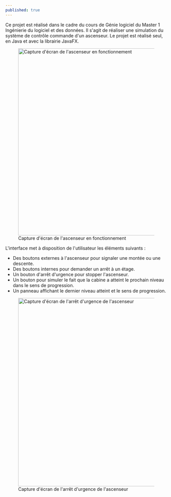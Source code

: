 ```yaml
---
published: true
---
```


Ce projet est réalisé dans le cadre du cours de Génie logiciel du Master 1 Ingénierie du logiciel et des données. Il s'agit de réaliser une simulation du système de contrôle commande d'un ascenseur. Le projet est réalisé seul, en Java et avec la librairie JavaFX.

<div class="is-flex is-justify-content-center">
<figure>
  <img src="/content/projects/ascenseur_1.png" 
        alt="Capture d'écran de l'ascenseur en fonctionnement" width="1000" height="583">
  <figcaption>Capture d'écran de l'ascenseur en fonctionnement</figcaption>
</figure>
</div>

L'interface met à disposition de l'utilisateur les éléments suivants&nbsp;:

- Des boutons externes à l'ascenseur pour signaler une montée ou une descente.
- Des boutons internes pour demander un arrêt à un étage.
- Un bouton d'arrêt d'urgence pour stopper l'ascenseur.
- Un bouton pour simuler le fait que la cabine a atteint le prochain niveau dans le sens de progression.
- Un panneau affichant le dernier niveau atteint et le sens de progression.

<div class="is-flex is-justify-content-center">
<figure>
  <img src="/content/projects/ascenseur_2.png" 
        alt="Capture d'écran de l'arrêt d'urgence de l'ascenseur" width="1000" height="587">
  <figcaption>Capture d'écran de l'arrêt d'urgence de l'ascenseur</figcaption>
</figure>
</div>
